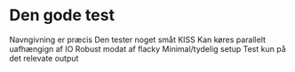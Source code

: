 # Den gode test
Navngivning er præcis
Den tester noget småt
KISS
Kan køres parallelt
uafhængign af IO
Robust modat af flacky
Minimal/tydelig setup
Test kun på det relevate output